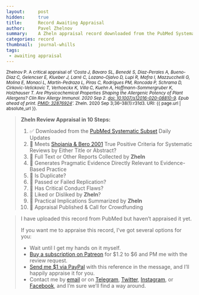 ```yaml
---
layout:     post
hidden:     true
title:      Record Awaiting Appraisal
author:     Pavel Zhelnov
summary:    A Zheln appraisal record downloaded from the PubMed Systematic Subset daily updates.
categories: record
thumbnail:  journal-whills
tags:
 - awaiting appraisal
---
```


<small>Zhelnov P. A critical appraisal of _‘Costa J, Bavaro SL, Benedé S, Diaz-Perales A, Bueno-Diaz C, Gelencser E, Klueber J, Larré C, Lozano-Ojalvo D, Lupi R, Mafra I, Mazzucchelli G, Molina E, Monaci L, Martín-Pedraza L, Piras C, Rodrigues PM, Roncada P, Schrama D, Cirkovic-Velickovic T, Verhoeckx K, Villa C, Kuehn A, Hoffmann-Sommergruber K, Holzhauser T. Are Physicochemical Properties Shaping the Allergenic Potency of Plant Allergens? Clin Rev Allergy Immunol. 2020 Sep 2. [doi: 10.1007/s12016-020-08810-9](https://doi.org/10.1007/s12016-020-08810-9). Epub ahead of print. [PMID: 32876924](https://pubmed.gov/32876924)’._ Zheln. 2020 Sep 3;36–38(1):r31d3. URI: {{ page.url | absolute_url }}.</small>

> **Zheln Review Appraisal in 10 Steps:**
>
> 1. ✅ Downloaded from the [PubMed Systematic Subset](https://p1m.org/ssb) Daily Updates
> 2. 🔄 Meets [Shojania & Bero 2001](https://www.researchgate.net/publication/11820967_Taking_Advantage_of_the_Explosion_of_Systematic_Reviews_An_Efficient_MEDLINE_Search_Strategy) True Positive Criteria for Systematic Reviews by Either Title or Abstract?
> 3. 🔄 Full Text or Other Reports Collected by **Zheln**
> 4. 🔄 Generates Pragmatic Evidence Directly Relevant to Evidence-Based Practice
> 5. 🔄 Is Duplicate?
> 6. 🔄 Passed or Failed Replication?
> 7. 🔄 Has Critical Conduct Flaws?
> 8. 🔄 Liked or Disliked by **Zheln**?
> 9. 🔄 Practical Implications Summarized by **Zheln**
> 10. 🔄 Appraisal Published & Call for Crowdfunding

> I have uploaded this record from PubMed but haven’t appraised it yet.
>
> If you want me to appraise this record, I’ve got several options for you:
> * Wait until I get my hands on it myself.
> * [Buy a subscription on Patreon](https://patreon.com/zheln) for $1.2 to $6 and PM me with the review request.
> * [Send me $1 via PayPal](https://paypal.me/pjelnov) with this reference in the message, and I’ll happily appraise it for you.
> * Contact me by [email](mailto:pavel@zheln.com) or on [Telegram](https://t.me/drzhelnov), [Twitter](https://twitter.com/drzhelnov), [Instagram](https://instagram.com/igzheln), or [Facebook](https://facebook.com/drzhelnov), and I’m sure we’ll find a way around.
